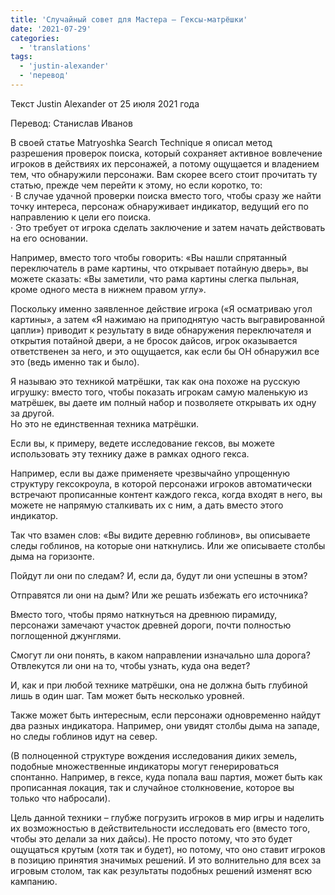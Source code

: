 ```yaml
---
title: 'Случайный совет для Мастера – Гексы-матрёшки'
date: '2021-07-29'
categories:
  - 'translations'
tags:
  - 'justin-alexander'
  - 'перевод'
---
```


Текст Justin Alexander от 25 июля 2021 года

Перевод: Станислав Иванов

В своей статье Matryoshka Search Technique я описал метод разрешения проверок поиска, который сохраняет активное вовлечение игроков в действиях их персонажей, а потому ощущается и владением тем, что обнаружили персонажи. Вам скорее всего стоит прочитать ту статью, прежде чем перейти к этому, но если коротко, то:  
· В случае удачной проверки поиска вместо того, чтобы сразу же найти точку интереса, персонаж обнаруживает индикатор, ведущий его по направлению к цели его поиска.  
· Это требует от игрока сделать заключение и затем начать действовать на его основании.

Например, вместо того чтобы говорить: «Вы нашли спрятанный переключатель в раме картины, что открывает потайную дверь», вы можете сказать: «Вы заметили, что рама картины слегка пыльная, кроме одного места в нижнем правом углу».

Поскольку именно заявленное действие игрока («Я осматриваю угол картины», а затем «Я нажимаю на приподнятую часть выгравированной цапли») приводит к результату в виде обнаружения переключателя и открытия потайной двери, а не бросок дайсов, игрок оказывается ответственен за него, и это ощущается, как если бы ОН обнаружил все это (ведь именно так и было).

Я называю это техникой матрёшки, так как она похоже на русскую игрушку: вместо того, чтобы показать игрокам самую маленькую из матрёшек, вы даете им полный набор и позволяете открывать их одну за другой.  
Но это не единственная техника матрёшки.

Если вы, к примеру, ведете исследование гексов, вы можете использовать эту технику даже в рамках одного гекса.

Например, если вы даже применяете чрезвычайно упрощенную структуру гексокроула, в которой персонажи игроков автоматически встречают прописанные контент каждого гекса, когда входят в него, вы можете не напрямую сталкивать их с ним, а дать вместо этого индикатор.

Так что взамен слов: «Вы видите деревню гоблинов», вы описываете следы гоблинов, на которые они наткнулись. Или же описываете столбы дыма на горизонте.

Пойдут ли они по следам? И, если да, будут ли они успешны в этом?

Отправятся ли они на дым? Или же решать избежать его источника?

Вместо того, чтобы прямо наткнуться на древнюю пирамиду, персонажи замечают участок древней дороги, почти полностью поглощенной джунглями.

Смогут ли они понять, в каком направлении изначально шла дорога? Отвлекутся ли они на то, чтобы узнать, куда она ведет?

И, как и при любой технике матрёшки, она не должна быть глубиной лишь в один шаг. Там может быть несколько уровней.

Также может быть интересным, если персонажи одновременно найдут два разных индикатора. Например, они увидят столбы дыма на западе, но следы гоблинов идут на север.

(В полноценной структуре вождения исследования диких земель, подобные множественные индикаторы могут генерироваться спонтанно. Например, в гексе, куда попала ваш партия, может быть как прописанная локация, так и случайное столкновение, которое вы только что набросали).

Цель данной техники – глубже погрузить игроков в мир игры и наделить их возможностью в действительности исследовать его (вместо того, чтобы это делали за них дайсы). Не просто потому, что это будет ощущаться крутым (хотя так и будет), но потому, что оно ставит игроков в позицию принятия значимых решений. И это волнительно для всех за игровым столом, так как результаты подобных решений изменят всю кампанию.
